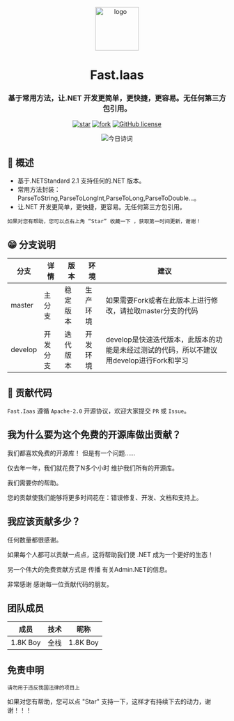 <div align="center">
    <p align="center">
        <img src="https://fast.18kboy.icu/logo.png" height="100" alt="logo"/>
    </p>
</div>
<div align="center"><h1 align="center">Fast.Iaas</h1></div>

<div align="center"><h3 align="center">基于常用方法，让.NET 开发更简单，更快捷，更容易。无任何第三方包引用。</h3></div>

<div align="center">

[![star](https://gitee.com/Net-18K/Fast.NET/badge/star.svg?theme=dark)](https://gitee.com/Net-18K/Fast.NET/stargazers)
[![fork](https://gitee.com/Net-18K/Fast.NET/badge/fork.svg?theme=dark)](https://gitee.com/Net-18K/Fast.NET/members)
[![GitHub license](https://img.shields.io/badge/license-Apache2-yellow)](https://gitee.com/Net-18K/fast.net/blob/master/LICENSE)

![今日诗词](https://v2.jinrishici.com/one.svg?font-size=20&spacing=2&color=Chocolate)
</div>

## 🍟 概述

* 基于.NETStandard 2.1 支持任何的.NET 版本。
* 常用方法封装：ParseToString,ParseToLongInt,ParseToLong,ParseToDouble...。
* 让.NET 开发更简单，更快捷，更容易。无任何第三方包引用。

```
如果对您有帮助，您可以点右上角 “Star” 收藏一下 ，获取第一时间更新，谢谢！
```

## 😁 分支说明
| 分支 | 详情 | 版本 | 环境 | 建议 |
| --- | ---- | ----- | ------ | ------- |
| master | 主分支 | 稳定版本 | 生产环境 | 如果需要Fork或者在此版本上进行修改，请拉取master分支的代码 |
| develop | 开发分支 | 迭代版本 | 开发环境 | develop是快速迭代版本，此版本的功能是未经过测试的代码，所以不建议用develop进行Fork和学习 |

## 🍻 贡献代码

`Fast.Iaas` 遵循 `Apache-2.0` 开源协议，欢迎大家提交 `PR` 或 `Issue`。

## 我为什么要为这个免费的开源库做出贡献？

我们都喜欢免费的开源库！ 但是有一个问题……

仅去年一年，我们就花费了N多个小时 维护我们所有的开源库。

我们需要你的帮助。 

您的贡献使我们能够将更多时间花在：错误修复、开发、文档和支持上。

## 我应该贡献多少？

任何数量都很感谢。

如果每个人都可以贡献一点点，这将帮助我们使 .NET 成为一个更好的生态！

另一个伟大的免费贡献方式是 传播 有关Admin.NET的信息。

非常感谢
感谢每一位贡献代码的朋友。

## 团队成员

| 成员 | 技术 | 昵称 | 
| :---: | :---: | :---: | 
| 1.8K Boy | 全栈 | 1.8K Boy | 

## 免责申明
    请勿用于违反我国法律的项目上 

如果对您有帮助，您可以点 "Star" 支持一下，这样才有持续下去的动力，谢谢！！！